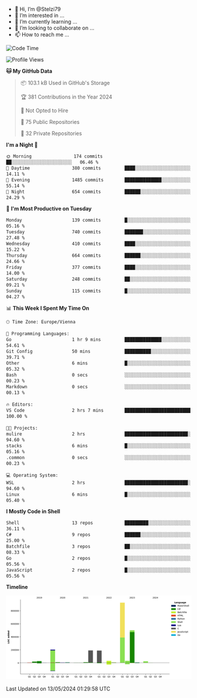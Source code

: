 - 👋 Hi, I’m @Stelzi79
- 👀 I’m interested in ...
- 🌱 I’m currently learning ...
- 💞️ I’m looking to collaborate on ...
- 📫 How to reach me ...

<!--START_SECTION:waka-->
![Code Time](http://img.shields.io/badge/Code%20Time-994%20hrs%2047%20mins-blue)

![Profile Views](http://img.shields.io/badge/Profile%20Views-0-blue)

**🐱 My GitHub Data** 

> 📦 103.1 kB Used in GitHub's Storage 
 > 
> 🏆 381 Contributions in the Year 2024
 > 
> 🚫 Not Opted to Hire
 > 
> 📜 75 Public Repositories 
 > 
> 🔑 32 Private Repositories 
 > 
**I'm a Night 🦉** 

```text
🌞 Morning                174 commits         ██░░░░░░░░░░░░░░░░░░░░░░░   06.46 % 
🌆 Daytime                380 commits         ████░░░░░░░░░░░░░░░░░░░░░   14.11 % 
🌃 Evening                1485 commits        ██████████████░░░░░░░░░░░   55.14 % 
🌙 Night                  654 commits         ██████░░░░░░░░░░░░░░░░░░░   24.29 % 
```
📅 **I'm Most Productive on Tuesday** 

```text
Monday                   139 commits         █░░░░░░░░░░░░░░░░░░░░░░░░   05.16 % 
Tuesday                  740 commits         ███████░░░░░░░░░░░░░░░░░░   27.48 % 
Wednesday                410 commits         ████░░░░░░░░░░░░░░░░░░░░░   15.22 % 
Thursday                 664 commits         ██████░░░░░░░░░░░░░░░░░░░   24.66 % 
Friday                   377 commits         ████░░░░░░░░░░░░░░░░░░░░░   14.00 % 
Saturday                 248 commits         ██░░░░░░░░░░░░░░░░░░░░░░░   09.21 % 
Sunday                   115 commits         █░░░░░░░░░░░░░░░░░░░░░░░░   04.27 % 
```


📊 **This Week I Spent My Time On** 

```text
🕑︎ Time Zone: Europe/Vienna

💬 Programming Languages: 
Go                       1 hr 9 mins         ██████████████░░░░░░░░░░░   54.61 % 
Git Config               50 mins             ██████████░░░░░░░░░░░░░░░   39.71 % 
Other                    6 mins              █░░░░░░░░░░░░░░░░░░░░░░░░   05.32 % 
Bash                     0 secs              ░░░░░░░░░░░░░░░░░░░░░░░░░   00.23 % 
Markdown                 0 secs              ░░░░░░░░░░░░░░░░░░░░░░░░░   00.13 % 

🔥 Editors: 
VS Code                  2 hrs 7 mins        █████████████████████████   100.00 % 

🐱‍💻 Projects: 
mulire                   2 hrs               ████████████████████████░   94.60 % 
stacks                   6 mins              █░░░░░░░░░░░░░░░░░░░░░░░░   05.16 % 
.common                  0 secs              ░░░░░░░░░░░░░░░░░░░░░░░░░   00.23 % 

💻 Operating System: 
WSL                      2 hrs               ████████████████████████░   94.60 % 
Linux                    6 mins              █░░░░░░░░░░░░░░░░░░░░░░░░   05.40 % 
```

**I Mostly Code in Shell** 

```text
Shell                    13 repos            █████████░░░░░░░░░░░░░░░░   36.11 % 
C#                       9 repos             ██████░░░░░░░░░░░░░░░░░░░   25.00 % 
Batchfile                3 repos             ██░░░░░░░░░░░░░░░░░░░░░░░   08.33 % 
Go                       2 repos             █░░░░░░░░░░░░░░░░░░░░░░░░   05.56 % 
JavaScript               2 repos             █░░░░░░░░░░░░░░░░░░░░░░░░   05.56 % 
```



**Timeline**

![Lines of Code chart](https://raw.githubusercontent.com/Stelzi79/Stelzi79/main/assets/bar_graph.png)


 Last Updated on 13/05/2024 01:29:58 UTC
<!--END_SECTION:waka-->

<!---
Stelzi79/Stelzi79 is a ✨ special ✨ repository because its `README.md` (this file) appears on your GitHub profile.
You can click the Preview link to take a look at your changes.
--->
